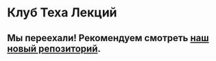 # Клуб Теха Лекций

## Мы переехали! Рекомендуем смотреть [наш новый репозиторий](https://github.com/daniild71r/lectures_tex_club).
